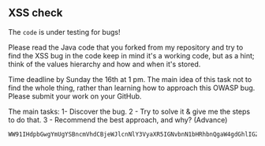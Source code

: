 ## XSS check
The `code` is under testing for bugs!

Please read the Java code that you forked from my repository and try to find the XSS bug in the code keep in mind it's a working code, but as a hint; think of the values hierarchy and how and when it's stored.

Time deadline by Sunday the 16th at 1 pm.
The main idea of this task not to find the whole thing, rather than learning how to approach this OWASP bug. Please submit your work on your GitHub.

The main tasks:
1- Discover the bug.
2 - Try to solve it & give me the steps to do that.
3 - Recommend the best approach, and why? (Advance)

```shell
WW91IHdpbGwgYmUgYSBncmVhdCBjeWJlcnNlY3VyaXR5IGNvbnN1bHRhbnQgaW4gdGhlIGZ1dHVyZS4gSSBiZWxpZXZlIHRoYXQg8J+Yig==
```
